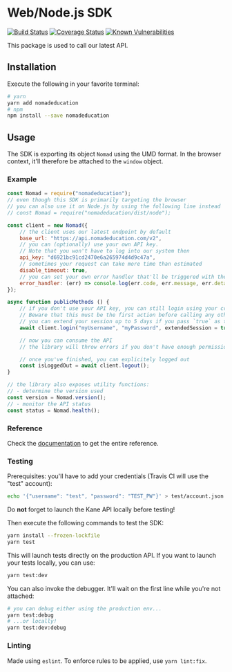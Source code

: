 # Web/Node.js SDK
[![Build Status](https://travis-ci.com/nomadeducation/nomadeducation-sdk-js.svg?branch=master)](https://travis-ci.com/nomadeducation/nomadeducation-sdk-js)
[![Coverage Status](https://coveralls.io/repos/github/nomadeducation/nomadeducation-sdk-js/badge.svg?branch=master)](https://coveralls.io/github/nomadeducation/nomadeducation-sdk-js?branch=master)
[![Known Vulnerabilities](https://snyk.io/test/npm/nomadeducation/badge.svg)](https://snyk.io/test/npm/nomadeducation)

This package is used to call our latest API.

## Installation

Execute the following in your favorite terminal:
```bash
# yarn
yarn add nomadeducation
# npm
npm install --save nomadeducation
```

## Usage

The SDK is exporting its object `Nomad` using the UMD format. In the browser context, it'll therefore be attached to the `window` object.

### Example

```js
const Nomad = require("nomadeducation");
// even though this SDK is primarily targeting the browser
// you can also use it on Node.js by using the following line instead
// const Nomad = require("nomadeducation/dist/node");

const client = new Nomad({
    // the client uses our latest endpoint by default
    base_url: "https://api.nomadeducation.com/v2",
    // you can (optionally) use your own API key.
    // Note that you won't have to log into our system then
    api_key: "d6921bc91cd2470e6a265974d4d9c47a",
    // sometimes your request can take more time than estimated
    disable_timeout: true,
    // you can set your own error handler that'll be triggered with the argument
    error_handler: (err) => console.log(err.code, err.message, err.details),
});

async function publicMethods () {
    // if you don't use your API key, you can still login using your credentials
    // Beware that this must be the first action before calling any other methods
    // you can extend your session up to 5 days if you pass `true` as the third parameter
    await client.login("myUsername", "myPassword", extendedSession = true);

    // now you can consume the API
    // the library will throw errors if you don't have enough permissions

    // once you've finished, you can explicitely logged out
    const isLoggedOut = await client.logout();
}

// the library also exposes utility functions:
// - determine the version used
const version = Nomad.version();
// - monitor the API status
const status = Nomad.health();
```

### Reference

Check the [documentation](https://docs.nomadeducation.com/?language=JavaScript) to get the entire reference.

### Testing

Prerequisites: you'll have to add your credentials (Travis CI will use the "test" account):
```bash
echo '{"username": "test", "password": "TEST_PW"}' > test/account.json
```

Do **not** forget to launch the Kane API locally before testing!

Then execute the following commands to test the SDK:
```bash
yarn install --frozen-lockfile
yarn test
```

This will launch tests directly on the production API. If you want to launch your tests locally, you can use:
```bash
yarn test:dev
```

You can also invoke the debugger. It'll wait on the first line while you're not attached:
```bash
# you can debug either using the production env...
yarn test:debug
# ...or locally!
yarn test:dev:debug
```

### Linting

Made using `eslint`. To enforce rules to be applied, use `yarn lint:fix`.
